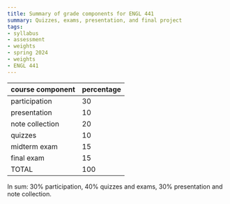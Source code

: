 ```yaml
---
title: Summary of grade components for ENGL 441
summary: Quizzes, exams, presentation, and final project
tags:
- syllabus
- assessment
- weights
- spring 2024
- weights
- ENGL 441
---
```

course component           | percentage
---------------------------|--------
participation              | 30
presentation               | 10
note collection            | 20
quizzes                    | 10
midterm exam               | 15
final exam                 | 15
TOTAL                      |100

In sum: 30% participation, 40% quizzes and exams, 30% presentation and note collection.
<!--
10 quizzes (weeks 2--6, 9, 10, 12--13)
-->
